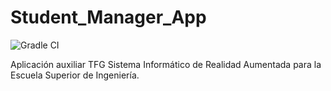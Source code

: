# Student_Manager_App

![Gradle CI](https://github.com/grsni/Student_Manager_App/actions/workflows/gradle.yml/badge.svg)

Aplicación auxiliar TFG Sistema Informático de Realidad Aumentada para la Escuela Superior de Ingeniería.
